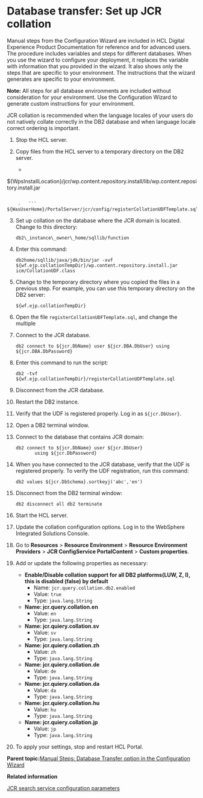 # Database transfer: Set up JCR collation

Manual steps from the Configuration Wizard are included in HCL Digital Experience Product Documentation for reference and for advanced users. The procedure includes variables and steps for different databases. When you use the wizard to configure your deployment, it replaces the variable with information that you provided in the wizard. It also shows only the steps that are specific to your environment. The instructions that the wizard generates are specific to your environment.

**Note:** All steps for all database environments are included without consideration for your environment. Use the Configuration Wizard to generate custom instructions for your environment.

JCR collation is recommended when the language locales of your users do not natively collate correctly in the DB2 database and when language locale correct ordering is important.

1.  Stop the HCL server.

2.  Copy files from the HCL server to a temporary directory on the DB2 server.

    -   ```
${WpsInstallLocation}/jcr/wp.content.repository.install/lib/wp.content.repository.install.jar
```

    -   ```
${WasUserHome}/PortalServer/jcr/config/registerCollationUDFTemplate.sql
```

3.  Set up collation on the database where the JCR domain is located. Change to this directory:

    ```
    db2\_instance\_owner\_home/sqllib/function
    ```

4.  Enter this command:

    ```
    db2home/sqllib/java/jdk/bin/jar -xvf ${wf.ejp.collationTempDir}/wp.content.repository.install.jar icm/CollationUDF.class 
    ```

5.  Change to the temporary directory where you copied the files in a previous step. For example, you can use this temporary directory on the DB2 server:

    ```
    ${wf.ejp.collationTempDir}
    ```

6.  Open the file `registerCollationUDFTemplate.sql`, and change the multiple

7.  Connect to the JCR database.

    ```
    db2 connect to ${jcr.DbName} user ${jcr.DBA.DbUser} using ${jcr.DBA.DbPassword}
    ```

8.  Enter this command to run the script:

    ```
    db2 -tvf ${wf.ejp.collationTempDir}/registerCollationUDFTemplate.sql
    ```

9.  Disconnect from the JCR database.

10. Restart the DB2 instance.

11. Verify that the UDF is registered properly. Log in as `${jcr.DbUser}`.

12. Open a DB2 terminal window.

13. Connect to the database that contains JCR domain:

    ```
    db2 connect to ${jcr.DbName} user ${jcr.DbUser} 
           using ${jcr.DbPassword}
    ```

14. When you have connected to the JCR database, verify that the UDF is registered properly. To verify the UDF registration, run this command:

    ```
    db2 values ${jcr.DbSchema}.sortkeyj('abc','en')
    ```

15. Disconnect from the DB2 terminal window:

    ```
    db2 disconnect all db2 terminate
    ```

16. Start the HCL server.

17. Update the collation configuration options. Log in to the WebSphere Integrated Solutions Console.

18. Go to **Resources** \> **Resource Environment** \> **Resource Environment Providers** \> **JCR ConfigService PortalContent** \> **Custom properties**.

19. Add or update the following properties as necessary:

    -   **Enable/Disable collation support for all DB2 platforms\(LUW, Z, I\), this is disabled \(false\) by default**
        -   Name: `jcr.query.collation.db2.enabled`
        -   Value: `true`
        -   Type: `java.lang.String`
    -   **Name: jcr.query.collation.en**
        -   Value: `en`
        -   Type: `java.lang.String`
    -   **Name: jcr.quiery.collation.sv**
        -   Value: `sv`
        -   Type: `java.lang.String`
    -   **Name: jcr.quiery.collation.zh**
        -   Value: `zh`
        -   Type: `java.lang.String`
    -   **Name: jcr.quiery.collation.de**
        -   Value: `de`
        -   Type: `java.lang.String`
    -   **Name: jcr.quiery.collation.da**
        -   Value: `da`
        -   Type: `java.lang.String`
    -   **Name: jcr.quiery.collation.hu**
        -   Value: `hu`
        -   Type: `java.lang.String`
    -   **Name: jcr.quiery.collation.jp**
        -   Value: `jp`
        -   Type: `java.lang.String`
20. To apply your settings, stop and restart HCL Portal.


**Parent topic:**[Manual Steps: Database Transfer option in the Configuration Wizard](../eua-workflows/kc-db-parent.md)

**Related information**  


[JCR search service configuration parameters](../admin-system/jcr_srrcfgsrvc.md)

